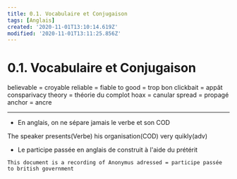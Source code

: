 ```yaml
---
title: 0.1. Vocabulaire et Conjugaison
tags: [Anglais]
created: '2020-11-01T13:10:14.619Z'
modified: '2020-11-01T13:11:25.856Z'
---
```


# 0.1. Vocabulaire et Conjugaison

believable = croyable
reliable = fiable
to good = trop bon
clickbait = appât
consparivacy theory = théorie du complot
hoax = canular
spread = propagé
anchor = ancre

---

- En anglais, on ne sépare jamais le verbe et son COD

The speaker presents(Verbe) his organisation(COD) very quikly(adv) 

- Le participe passée en anglais de construit à l'aide du prétérit

```
This document is a recording of Anonymus adressed = participe passée to british government
```
